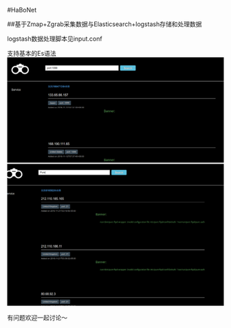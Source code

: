 #HaBoNet

##基于Zmap+Zgrab采集数据与Elasticsearch+logstash存储和处理数据

logstash数据处理脚本见input.conf

支持基本的Es语法
![](./main2.png)
![](./main.png)

有问题欢迎一起讨论～
